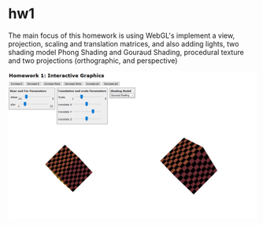 # hw1
The main focus of this homework is using WebGL's implement a
view, projection, scaling and translation matrices, and also adding
lights, two shading model Phong Shading and Gouraud Shading,
procedural texture and two projections (orthographic, and
perspective)

<p align="center">
  <img src=" https://github.com/ahmed-jalalsd/Interactive-Graphics-Homework-1/blob/master/Screenshot_2019-07-30%20Homework%201%20WebGL.png"/>
</p>
